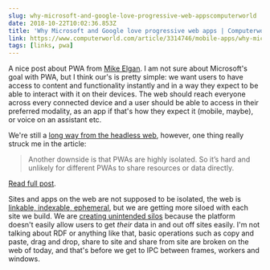 ```yaml
---
slug: why-microsoft-and-google-love-progressive-web-appscomputerworld
date: 2018-10-22T10:02:36.853Z
title: 'Why Microsoft and Google love progressive web apps | Computerworld'
link: https://www.computerworld.com/article/3314746/mobile-apps/why-microsoft-and-google-love-progressive-web-apps.html
tags: [links, pwa]
---
```

A nice post about PWA from [Mike Elgan](https://elgan.com/). I am not sure about Microsoft's goal with PWA, but I think our's is pretty simple: we want users to have access to content and functionality instantly and in a way they expect to be able to interact with it on their devices. The web should reach everyone across every connected device and a user should be able to access in their preferred modality, as an app if that's how they expect it (mobile, maybe), or voice on an assistant etc.

We're still a [long way from the headless web](/the-headless-web/), however, one thing really struck me in the article:

> Another downside is that PWAs are highly isolated. So it&#x2019;s hard and unlikely for different PWAs to share resources or data directly.
> 
> 

[Read full post](https://www.computerworld.com/article/3314746/mobile-apps/why-microsoft-and-google-love-progressive-web-apps.html).

Sites and apps on the web are not supposed to be isolated, the web is [linkable, indexable, ephemeral](/slice-the-web/), but we are getting more siloed with each site we build. We are [creating unintended silos](https://paul.kinlan.me/unintended-silos/) because the platform doesn't easily allow users to get *their* data in and out off sites easily. I'm not talking about RDF or anything like that, basic operations such as copy and paste, drag and drop, share to site and share from site are broken on the web of today, and that's before we get to IPC between frames, workers and windows.
